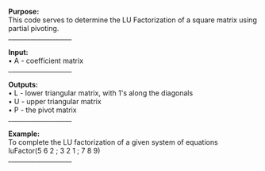 **Purpose:** <br>
This code serves to determine the LU Factorization of a square matrix using partial pivoting.<br>
____________________<br>

**Input:**<br>
• A - coefficient matrix<br>
____________________<br>

**Outputs:**<br>
• L - lower triangular matrix, with 1's along the diagonals<br>
• U - upper triangular matrix<br>
• P - the pivot matrix<br>
____________________<br>

**Example:**<br>
To complete the LU factorization of a given system of equations<br>
luFactor(5 6 2 ; 3 2 1 ; 7 8 9)<br>
____________________<br>
